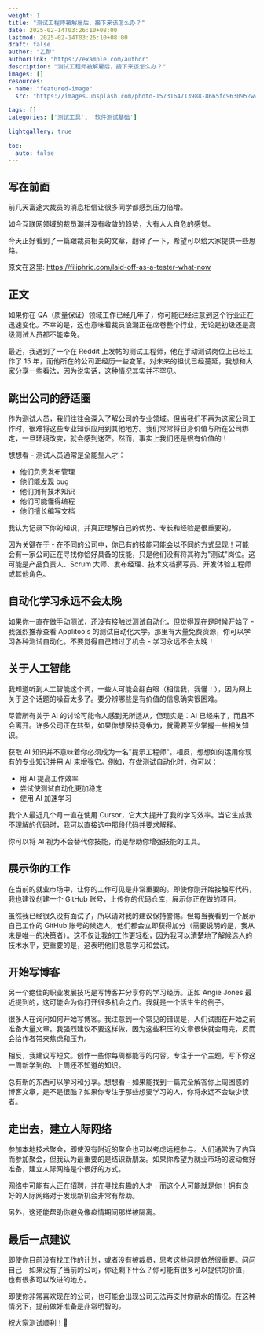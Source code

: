 ```yaml
---
weight: 1
title: "测试工程师被解雇后，接下来该怎么办？"
date: 2025-02-14T03:26:10+08:00
lastmod: 2025-02-14T03:26:10+08:00
draft: false
author: "乙醇"
authorLink: "https://example.com/author"
description: "测试工程师被解雇后，接下来该怎么办？"
images: []
resources:
- name: "featured-image"
  src: "https://images.unsplash.com/photo-1573164713988-8665fc963095?w=300"

tags: []
categories: ['测试工具', '软件测试基础']

lightgallery: true

toc:
  auto: false
---
```


## 写在前面

前几天富途大裁员的消息相信让很多同学都感到压力倍增。

如今互联网领域的裁员潮并没有收敛的趋势，大有人人自危的感觉。

今天正好看到了一篇跟裁员相关的文章，翻译了一下，希望可以给大家提供一些思路。

原文在这里: https://filiphric.com/laid-off-as-a-tester-what-now

## 正文

如果你在 QA（质量保证）领域工作已经几年了，你可能已经注意到这个行业正在迅速变化。不幸的是，这也意味着裁员浪潮正在席卷整个行业，无论是初级还是高级测试人员都不能幸免。

最近，我遇到了一个在 Reddit 上发帖的测试工程师，他在手动测试岗位上已经工作了 15 年，而他所在的公司正经历一些变革。对未来的担忧已经蔓延，我想和大家分享一些看法，因为说实话，这种情况其实并不罕见。

## 跳出公司的舒适圈

作为测试人员，我们往往会深入了解公司的专业领域。但当我们不再为这家公司工作时，很难将这些专业知识应用到其他地方。我们常常将自身价值与所在公司绑定，一旦环境改变，就会感到迷茫。然而，事实上我们还是很有价值的！

想想看 - 测试人员通常是全能型人才：

- 他们负责发布管理
- 他们能发现 bug
- 他们拥有技术知识
- 他们可能懂得编程
- 他们擅长编写文档

我认为记录下你的知识，并真正理解自己的优势、专长和经验是很重要的。

因为关键在于 - 在不同的公司中，你已有的技能可能会以不同的方式呈现！可能会有一家公司正在寻找你恰好具备的技能，只是他们没有将其称为"测试"岗位。这可能是产品负责人、Scrum 大师、发布经理、技术文档撰写员、开发体验工程师或其他角色。

## 自动化学习永远不会太晚

如果你一直在做手动测试，还没有接触过测试自动化，但觉得现在是时候开始了 - 我强烈推荐查看 Applitools 的测试自动化大学。那里有大量免费资源，你可以学习各种测试自动化。不要觉得自己错过了机会 - 学习永远不会太晚！

## 关于人工智能

我知道听到人工智能这个词，一些人可能会翻白眼（相信我，我懂！），因为网上关于这个话题的噪音太多了。要分辨哪些是有价值的信息确实很困难。

尽管所有关于 AI 的讨论可能令人感到无所适从，但现实是：AI 已经来了，而且不会离开。许多公司正在转型，如果你想保持竞争力，就需要至少掌握一些相关知识。

获取 AI 知识并不意味着你必须成为一名"提示工程师"。相反，想想如何运用你现有的专业知识并用 AI 来增强它。例如，在做测试自动化时，你可以：

- 用 AI 提高工作效率
- 尝试使测试自动化更加稳定
- 使用 AI 加速学习

我个人最近几个月一直在使用 Cursor，它大大提升了我的学习效率。当它生成我不理解的代码时，我可以直接选中那段代码并要求解释。

你可以将 AI 视为不会替代你技能，而是帮助你增强技能的工具。

## 展示你的工作

在当前的就业市场中，让你的工作可见是非常重要的。即使你刚开始接触写代码，我也建议创建一个 GitHub 账号，上传你的代码仓库，展示你正在做的项目。

虽然我已经很久没有面试了，所以请对我的建议保持警惕。但每当我看到一个展示自己工作的 GitHub 账号的候选人，他们都会立即获得加分（需要说明的是，我从未是唯一的决策者）。这不仅让我的工作更轻松，因为我可以清楚地了解候选人的技术水平，更重要的是，这表明他们愿意学习和尝试。

## 开始写博客

另一个绝佳的职业发展技巧是写博客并分享你的学习经历。正如 Angie Jones 最近提到的，这可能会为你打开很多机会之门。我就是一个活生生的例子。

很多人在询问如何开始写博客。我注意到一个常见的错误是，人们试图在开始之前准备大量文章。我强烈建议不要这样做，因为这些积压的文章很快就会用完，反而会给作者带来焦虑和压力。

相反，我建议写短文。创作一些你每周都能写的内容。专注于一个主题，写下你这一周新学到的、上周还不知道的知识。

总有新的东西可以学习和分享。想想看 - 如果能找到一篇完全解答你上周困惑的博客文章，是不是很酷？如果你专注于那些想要学习的人，你将永远不会缺少读者。

## 走出去，建立人际网络

参加本地技术聚会，即使没有附近的聚会也可以考虑远程参与。人们通常为了内容而参加聚会，但我认为最重要的是结识新朋友。如果你希望为就业市场的波动做好准备，建立人际网络是个很好的方式。

网络中可能有人正在招聘，并在寻找有趣的人才 - 而这个人可能就是你！拥有良好的人际网络对于发现新机会非常有帮助。

另外，这还能帮助你避免像疫情期间那样被隔离。

## 最后一点建议

即使你目前没有找工作的计划，或者没有被裁员，思考这些问题依然很重要。问问自己 - 如果没有了当前的公司，你还剩下什么？你可能有很多可以提供的价值，也有很多可以改进的地方。

即使你非常喜欢现在的公司，也可能会出现公司无法再支付你薪水的情况。在这种情况下，提前做好准备是非常明智的。

祝大家测试顺利！🚀